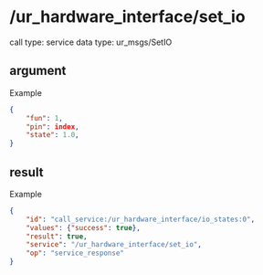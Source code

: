 # /ur_hardware_interface/set_io

call type: service
data type: ur_msgs/SetIO

## argument

Example

```json
{
    "fun": 1,
    "pin": index,
    "state": 1.0,
}
```

## result

Example

```json
{
    "id": "call_service:/ur_hardware_interface/io_states:0",
    "values": {"success": true},
    "result": true,
    "service": "/ur_hardware_interface/set_io",
    "op": "service_response"
}
```

